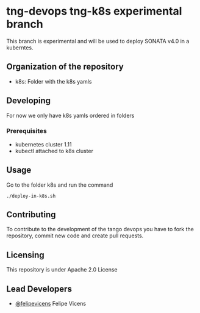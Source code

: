 # tng-devops tng-k8s experimental branch

This branch is experimental and will be used to deploy SONATA v4.0 in a kuberntes.

## Organization of the repository

* k8s: Folder with the k8s yamls

## Developing

For now we only have k8s yamls ordered in folders

### Prerequisites

* kubernetes cluster 1.11
* kubectl attached to k8s cluster

## Usage

Go to the folder k8s and run the command
```
./deploy-in-k8s.sh
```

## Contributing

To contribute to the development of the tango devops you have to fork the repository, commit new code and create pull requests.

## Licensing

This repository is under Apache 2.0 License

## Lead Developers

* [@felipevicens](https://github.com/felipevicens) Felipe Vicens
